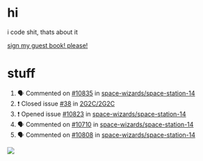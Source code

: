 # hi
i code shit, thats about it

[sign my guest book! please!](https://github.com/Just-a-Unity-Dev/Just-a-Unity-Dev/issues/new?&body=Sign%20my%20guest%20book%20by%20placing%20your%20name%20in%20the%20title,%20how%27d%20you%20get%20to%20this%20page%20and%20why?%20Don%27t%20forget%20you%20have%20an%20entire%20notebook%20in%20your%20hands!)


# stuff
<!--START_SECTION:activity-->
1. 🗣 Commented on [#10835](https://github.com/space-wizards/space-station-14/issues/10835) in [space-wizards/space-station-14](https://github.com/space-wizards/space-station-14)
2. ❗️ Closed issue [#38](https://github.com/2G2C/2G2C/issues/38) in [2G2C/2G2C](https://github.com/2G2C/2G2C)
3. ❗️ Opened issue [#10823](https://github.com/space-wizards/space-station-14/issues/10823) in [space-wizards/space-station-14](https://github.com/space-wizards/space-station-14)
4. 🗣 Commented on [#10710](https://github.com/space-wizards/space-station-14/issues/10710) in [space-wizards/space-station-14](https://github.com/space-wizards/space-station-14)
5. 🗣 Commented on [#10808](https://github.com/space-wizards/space-station-14/issues/10808) in [space-wizards/space-station-14](https://github.com/space-wizards/space-station-14)
<!--END_SECTION:activity-->

![](https://github-profile-summary-cards.vercel.app/api/cards/profile-details?username=Just-a-Unity-Dev&theme=solarized_dark)

